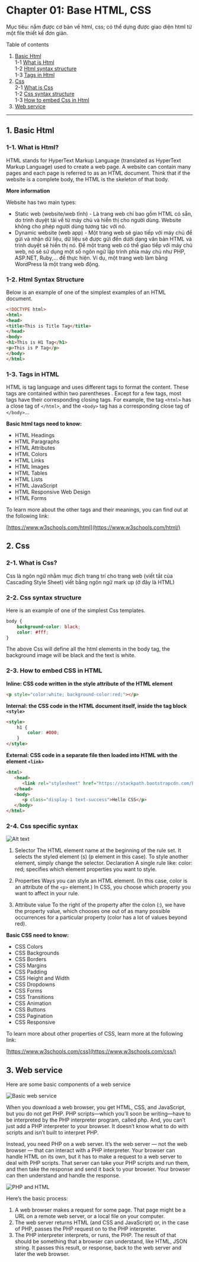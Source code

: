 # Chapter 01: Base HTML, CSS

Mục tiêu: nắm được cơ bản về html, css; có thể dựng được giao diện html từ một file thiết kế đơn giản.

Table of contents

1. [Basic Html](#1-basic-html) <br>
1-1 [What is Html](#1-1-what-is-html)<br>
1-2 [Html syntax structure](#1-2-html-syntax-structure)<br>
1-3 [Tags in Html](#1-3-tags-in-html)<br>
2. [Css](#2-css)<br>
2-1 [What is Css](#2-1-what-is-css)<br>
1-2 [Css syntax structure](#2-2-css-syntax-structure)<br>
1-3 [How to embed Css in Html](#2-3-how-to-embed-css-in-html)<br>
3. [Web service](#3-web-service)

---

## 1. Basic Html
### 1-1. What is Html?
HTML stands for HyperText Markup Language (translated as HyperText Markup Language) used to create a web page.
A website can contain many pages and each page is referred to as an HTML document.
Think that if the website is a complete body, the HTML is the skeleton of that body.

**More information**

Website has two main types:
- Static web (website/web tĩnh) - Là trang web chỉ bao gồm HTML có sẵn, do trình duyệt tải về từ máy chủ và hiển thị cho người dùng. Website không cho phép người dùng tương tác với nó.
- Dynamic website (web app) - Một trang web sẽ giao tiếp với máy chủ để gửi và nhận dữ liệu, dữ liệu sẽ được gửi đến dưới dạng văn bản HTML và trình duyệt sẽ hiển thị nó.
Để một trang web có thể giao tiếp với máy chủ web, nó sẽ sử dụng một số ngôn ngữ lập trình phía máy chủ như PHP, ASP.NET, Ruby,… để thực hiện. Ví dụ, một trang web làm bằng WordPress là một trang web động.

### 1-2. Html Syntax Structure
Below is an example of one of the simplest examples of an HTML document.
```html
<!DOCTYPE html>
<html>
<head>
<title>This is Title Tag</title>
</head>
<body>
<h1>This is H1 Tag</h1>
<p>This is P Tag</p>
</body>
</html>
```
### 1-3. Tags in HTML

HTML is tag language and uses different tags to format the content. These tags are contained within two parentheses <tag name>.
Except for a few tags, most tags have their corresponding closing tags. For example, the tag `<html>` has a close tag of `</html>`, and the `<body>` tag has a corresponding close tag of `</body>`...

**Basic html tags need to know:**
- HTML Headings
- HTML Paragraphs
- HTML Attributes
- HTML Colors
- HTML Links
- HTML Images
- HTML Tables
- HTML Lists
- HTML JavaScript
- HTML Responsive Web Design
- HTML Forms

To learn more about the other tags and their meanings, you can find out at the following link:

[https://www.w3schools.com/html](https://www.w3schools.com/html/)

## 2. Css
### 2-1. What is Css?
Css là ngôn ngữ nhằm mục đích trang trí cho trang web (viết tắt của Cascading Style Sheet) viết bằng ngôn ngữ mark up (ở đây là HTML)
### 2-2. Css syntax structure
Here is an example of one of the simplest Css templates.
```css
body {
    background-color: black;
    color: #fff;
}
```

The above Css will define all the html elements in the body tag, the background image will be black and the text is white.

### 2-3. How to embed CSS in HTML

**Inline: CSS code written in the style attribute of the HTML element**
```html
<p style="color:white; background-color:red;"></p>
```
**Internal: the CSS code in the HTML document itself, inside the tag block `<style>`**
```html
<style>
    h1 {
        color: #000;
    }   
</style>
```
**External: CSS code in a separate file then loaded into HTML with the element `<link>`**
```html
<html>
   <head>
      <link rel="stylesheet" href="https://stackpath.bootstrapcdn.com/bootstrap/4.3.1/css/bootstrap.min.css" />
   </head>
   <body>
      <p class="display-1 text-success">Hello CSS</p>
   </body>
</html>

```
### 2-4. Css specific syntax

![Alt text](images/css-declaration-small.png?raw=true "Css")
1. Selector
The HTML element name at the beginning of the rule set. It selects the styled element (s) (p element in this case). To style another element, simply change the selector.
Declaration
A single rule like: color: red; specifies which element properties you want to style.

2. Properties
Ways you can style an HTML element.
(In this case, color is an attribute of the `<p>` element.) In CSS, you choose which property you want to affect in your rule.

3. Attribute value
To the right of the property after the colon (:), we have the property value, which chooses one out of as many possible occurrences for a particular property (color has a lot of values ​​beyond red).

**Basic CSS need to know:**
- CSS Colors
- CSS Backgrounds
- CSS Borders
- CSS Margins
- CSS Padding
- CSS Height and Width
- CSS Dropdowns
- CSS Forms
- CSS Transitions
- CSS Animation
- CSS Buttons
- CSS Pagination
- CSS Responsive

To learn more about other properties of CSS, learn more at the following link:

[https://www.w3schools.com/css](https://www.w3schools.com/css/)

## 3. Web service

Here are some basic components of a web service

![Basic web service](images/basic_web_service.png?raw=true "Css")

When you download a web browser, you get HTML, CSS, and JavaScript, but you do not get PHP. PHP scripts—which you’ll soon be writing—have to be interpreted by the PHP interpreter program, called php. And, you can’t just add a PHP interpreter to your browser. It doesn’t know what to do with scripts and isn’t built to interpret PHP.

Instead, you need PHP on a web server. It’s the web server — not the web browser — that can interact with a PHP interpreter. Your browser can handle HTML on its own, but it has to make a request to a web server to deal with PHP scripts. That server can take your PHP scripts and run them, and then take the response and send it back to your browser. Your browser can then understand and handle the response.

![PHP and HTML](images/php_html.png?raw=true "Css")

Here’s the basic process:
1. A web browser makes a request for some page. That page might be a URL on a remote web server, or a local file on your computer.
2. The web server returns HTML (and CSS and JavaScript) or, in the case of PHP, passes the PHP request on to the PHP interpreter.
3. The PHP interpreter interprets, or runs, the PHP. The result of that should be something that a browser can understand, like HTML, JSON string. It passes this result, or response, back to the web server and later the web browser.


